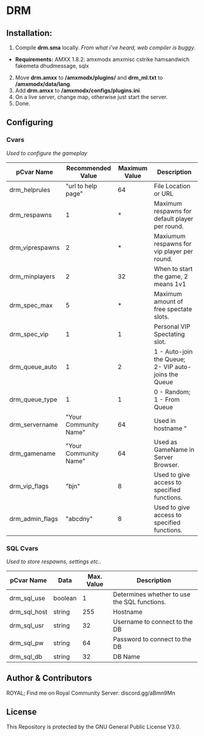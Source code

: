 # DRM

## Installation:
1. Compile **drm.sma** locally. *From what i've heard, web compiler is buggy*.
  * **Requirements:** AMXX 1.8.2: amxmodx amxmisc cstrike hamsandwich fakemeta dhudmessage, sqlx
2. Move **drm.amxx** to **/amxmodx/plugins/** and **drm_ml.txt** to **/amxmodx/data/lang**.
3. Add **drm.amxx** to **/amxmodx/configs/plugins.ini**.
4. On a live server, change map, otherwise just start the server.
5. Done.

## Configuring

### Cvars
*Used to configure the gameplay*

| pCvar Name      | Recommended Value     | Maximum Value | Description                                          |
|-----------------|-----------------------|---------------|------------------------------------------------------|
| drm_helprules   | "url to help page"    | 64            | File Location or URL                                 |
| drm_respawns    | 1                     | *             | Maximum respawns for default player per round.       |
| drm_viprespawns | 2                     | *             | Maxiumum respawns for vip player per round.          |
| drm_minplayers  | 2                     | 32            | When to start the game, 2 means 1v1                  |
| drm_spec_max    | 5                     | *             | Maximum amount of free spectate slots.               |
| drm_spec_vip    | 1                     | 1             | Personal VIP Spectating slot.                        |
| drm_queue_auto  | 1                     | 2             | 1 - Auto-join the Queue; 2- VIP auto-joins the Queue |
| drm_queue_type  | 1                     | 1             | 0 - Random; 1 - From Queue                           |
| drm_servername  | "Your Community Name" | 64            | Used in hostname " | Season X | "                    |
| drm_gamename    | "Your Community Name" | 64            | Used as GameName in Server Browser.                  |
| drm_vip_flags   | "bjn"                 | 8             | Used to give access to specified functions.          |
| drm_admin_flags | "abcdny"              | 8             | Used to give access to specified functions.          |

### SQL Cvars
*Used to store respawns, settings etc..*

| pCvar Name   | Data    | Max. Value | Description                                  |
|--------------|---------|------------|----------------------------------------------|
| drm_sql_use  | boolean | 1          | Determines whether to use the SQL functions. |
| drm_sql_host | string  | 255        | Hostname                                     |
| drm_sql_usr  | string  | 32         | Username to connect to the DB                |
| drm_sql_pw   | string  | 64         | Password to connect to the DB                |
| drm_sql_db   | string  | 32         | DB Name                                      |

## Author & Contributors
ROYAL; Find me on Royal Community Server: discord.gg/aBmn9Mn

## License
This Repository is protected by the GNU General Public License V3.0.
